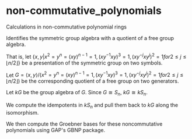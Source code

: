 # non-commutative_polynomials
Calculations in non-commutative polynomial rings

Identifies the symmetric group algebra with a quotient of a free group algebra.

That is, let $\{x,y | x^2 = y^n = (xy)^{n−1} = 1, (xy^{−1}xy)^3 = 1, (xy^{−j}xy^j)^2 = 1 for 2 \le j \le ⌊n/2⌋ \}$ be a presentation of the symmetric group on two symbols.

Let $G = \langle x,y \rangle / (x^2 = y^n = (xy)^{n−1} = 1, (xy^{−1}xy)^3 = 1, (xy^{−j}xy^j)^2 = 1 for 2 \le j \le ⌊n/2⌋ )$ be the corresponding quotient of a free group on two generators.

Let $kG$ be the group algebra of $G$. Since $G \cong S_n$, $kG \cong kS_n$. 

We compute the idempotents in $kS_n$ and pull them back to $kG$ along the isomorphism. 

We then compute the Groebner bases for these noncommutative polynomials using GAP's GBNP package.
